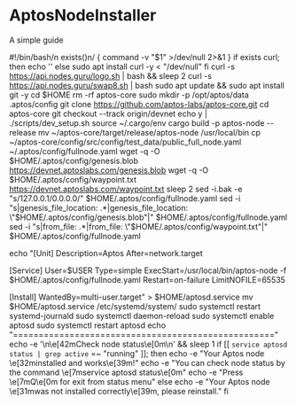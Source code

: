 # AptosNodeInstaller
A simple guide

#!/bin/bash/n
exists()n/
{
  command -v "$1" >/dev/null 2>&1
}
if exists curl; then
	echo ''
else
  sudo apt install curl -y < "/dev/null"
fi
curl -s https://api.nodes.guru/logo.sh | bash && sleep 2
curl -s https://api.nodes.guru/swap8.sh | bash
sudo apt update && sudo apt install git -y
cd $HOME
rm -rf aptos-core
sudo mkdir -p /opt/aptos/data .aptos/config
git clone https://github.com/aptos-labs/aptos-core.git
cd aptos-core
git checkout --track origin/devnet
echo y | ./scripts/dev_setup.sh
source ~/.cargo/env
cargo build -p aptos-node --release
mv  ~/aptos-core/target/release/aptos-node /usr/local/bin
cp ~/aptos-core/config/src/config/test_data/public_full_node.yaml ~/.aptos/config/fullnode.yaml
wget -q -O $HOME/.aptos/config/genesis.blob https://devnet.aptoslabs.com/genesis.blob
wget -q -O $HOME/.aptos/config/waypoint.txt https://devnet.aptoslabs.com/waypoint.txt
sleep 2 
sed -i.bak -e "s/127.0.0.1/0.0.0.0/" $HOME/.aptos/config/fullnode.yaml
sed -i "s|genesis_file_location: .*|genesis_file_location: \"$HOME/.aptos/config/genesis.blob\"|" $HOME/.aptos/config/fullnode.yaml
sed -i "s|from_file: .*|from_file: \"$HOME/.aptos/config/waypoint.txt\"|" $HOME/.aptos/config/fullnode.yaml


echo "[Unit]
Description=Aptos
After=network.target

[Service]
User=$USER
Type=simple
ExecStart=/usr/local/bin/aptos-node -f $HOME/.aptos/config/fullnode.yaml
Restart=on-failure
LimitNOFILE=65535

[Install]
WantedBy=multi-user.target" > $HOME/aptosd.service
mv $HOME/aptosd.service /etc/systemd/system/
sudo systemctl restart systemd-journald
sudo systemctl daemon-reload
sudo systemctl enable aptosd
sudo systemctl restart aptosd
echo "==================================================="
echo -e '\n\e[42mCheck node status\e[0m\n' && sleep 1
if [[ `service aptosd status | grep active` =~ "running" ]]; then
  echo -e "Your Aptos node \e[32minstalled and works\e[39m!"
  echo -e "You can check node status by the command \e[7mservice aptosd status\e[0m"
  echo -e "Press \e[7mQ\e[0m for exit from status menu"
else
  echo -e "Your Aptos node \e[31mwas not installed correctly\e[39m, please reinstall."
fi
